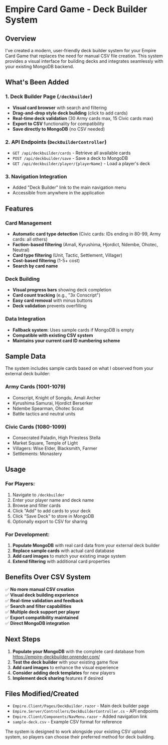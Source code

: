 # Empire Card Game - Deck Builder System

## Overview

I've created a modern, user-friendly deck builder system for your Empire Card Game that replaces the need for manual CSV file creation. This system provides a visual interface for building decks and integrates seamlessly with your existing MongoDB backend.

## What's Been Added

### 1. **Deck Builder Page** (`/deckbuilder`)
- **Visual card browser** with search and filtering
- **Drag-and-drop style deck building** (click to add cards)
- **Real-time deck validation** (30 Army cards max, 15 Civic cards max)
- **Export to CSV** functionality for compatibility
- **Save directly to MongoDB** (no CSV needed)

### 2. **API Endpoints** (`DeckBuilderController`)
- `GET /api/deckbuilder/cards` - Retrieve all available cards
- `POST /api/deckbuilder/save` - Save a deck to MongoDB
- `GET /api/deckbuilder/player/{playerName}` - Load a player's deck

### 3. **Navigation Integration**
- Added "Deck Builder" link to the main navigation menu
- Accessible from anywhere in the application

## Features

### **Card Management**
- **Automatic card type detection** (Civic cards: IDs ending in 80-99, Army cards: all others)
- **Faction-based filtering** (Amali, Kyrushima, Hjordict, Ndembe, Ohotec, Neutral)
- **Card type filtering** (Unit, Tactic, Settlement, Villager)
- **Cost-based filtering** (1-5+ cost)
- **Search by card name**

### **Deck Building**
- **Visual progress bars** showing deck completion
- **Card count tracking** (e.g., "3x Conscript")
- **Easy card removal** with minus buttons
- **Deck validation** prevents overfilling

### **Data Integration**
- **Fallback system**: Uses sample cards if MongoDB is empty
- **Compatible with existing CSV system**
- **Maintains your current card ID numbering scheme**

## Sample Data

The system includes sample cards based on what I observed from your external deck builder:

### Army Cards (1001-1079)
- Conscript, Knight of Songdu, Amali Archer
- Kyrushima Samurai, Hjordict Berserker
- Ndembe Spearman, Ohotec Scout
- Battle tactics and neutral units

### Civic Cards (1080-1099)
- Consecrated Paladin, High Priestess Stella
- Market Square, Temple of Light
- Villagers: Wise Elder, Blacksmith, Farmer
- Settlements: Monastery

## Usage

### **For Players:**
1. Navigate to `/deckbuilder`
2. Enter your player name and deck name
3. Browse and filter cards
4. Click "Add" to add cards to your deck
5. Click "Save Deck" to store in MongoDB
6. Optionally export to CSV for sharing

### **For Development:**
1. **Populate MongoDB** with real card data from your external deck builder
2. **Replace sample cards** with actual card database
3. **Add card images** to match your existing image system
4. **Extend filtering** with additional card properties

## Benefits Over CSV System

✅ **No more manual CSV creation**  
✅ **Visual deck building experience**  
✅ **Real-time validation and feedback**  
✅ **Search and filter capabilities**  
✅ **Multiple deck support per player**  
✅ **Export compatibility maintained**  
✅ **Direct MongoDB integration**  

## Next Steps

1. **Populate your MongoDB** with the complete card database from https://empire-deckbuilder.onrender.com/
2. **Test the deck builder** with your existing game flow
3. **Add card images** to enhance the visual experience
4. **Consider adding deck templates** for new players
5. **Implement deck sharing** features if desired

## Files Modified/Created

- `Empire.Client/Pages/DeckBuilder.razor` - Main deck builder page
- `Empire.Server/Controllers/DeckBuilderController.cs` - API endpoints
- `Empire.Client/Components/NavMenu.razor` - Added navigation link
- `sample-deck.csv` - Example CSV format for reference

The system is designed to work alongside your existing CSV upload system, so players can choose their preferred method for deck building.
